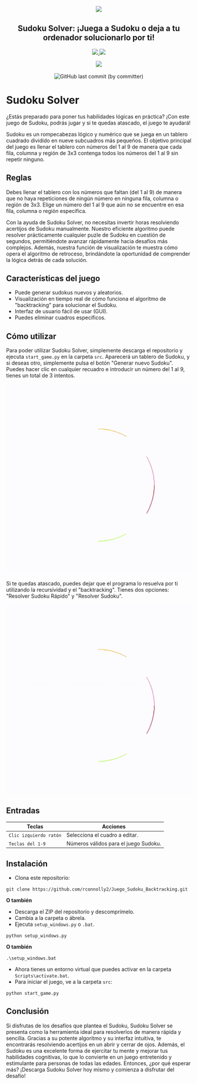 <div align="center">
    <img src="https://github.com/rconnolly2/Juego_Sudoku_Backtracking/blob/main/img/logo.png?raw=true">
    <h2>Sudoku Solver: ¡Juega a Sudoku o deja a tu ordenador solucionarlo por ti!</h2>
</div>

<div align="center">
    <a href="https://github.com/rconnolly2/Juego_Sudoku_Backtracking/blob/main/LICENSE">
      <img src="https://img.shields.io/badge/license-MIT-informational">
    </a>
    <a href="https://www.python.org/">
    	<img src="https://img.shields.io/badge/python-v3.8-informational">
    </a>
</div>

<p align="center">
	<img src="http://ForTheBadge.com/images/badges/made-with-python.svg">
</p>
<div align="center">
	<img alt="GitHub last commit (by committer)" src="https://img.shields.io/github/last-commit/rconnolly2/Juego_Sudoku_Backtracking">
</div>

# Sudoku Solver

¿Estás preparado para poner tus habilidades lógicas en práctica? ¡Con este juego de Sudoku, podrás jugar y si te quedas atascado, el juego te ayudará!

Sudoku es un rompecabezas lógico y numérico que se juega en un tablero cuadrado dividido en nueve subcuadros más pequeños. El objetivo principal del juego es llenar el tablero con números del 1 al 9 de manera que cada fila, columna y región de 3x3 contenga todos los números del 1 al 9 sin repetir ninguno.

## Reglas
Debes llenar el tablero con los números que faltan (del 1 al 9) de manera que no haya repeticiones de ningún número en ninguna fila, columna o región de 3x3. Elige un número del 1 al 9 que aún no se encuentre en esa fila, columna o región específica.

Con la ayuda de Sudoku Solver, no necesitas invertir horas resolviendo acertijos de Sudoku manualmente. Nuestro eficiente algoritmo puede resolver prácticamente cualquier puzle de Sudoku en cuestión de segundos, permitiéndote avanzar rápidamente hacia desafíos más complejos. Además, nuestra función de visualización te muestra cómo opera el algoritmo de retroceso, brindándote la oportunidad de comprender la lógica detrás de cada solución.

## Características del juego

- Puede generar sudokus nuevos y aleatorios.
- Visualización en tiempo real de cómo funciona el algoritmo de "backtracking" para solucionar el Sudoku.
- Interfaz de usuario fácil de usar (GUI).
- Puedes eliminar cuadros específicos.

## Cómo utilizar

Para poder utilizar Sudoku Solver, simplemente descarga el repositorio y ejecuta `start_game.py` en la carpeta `src`. Aparecerá un tablero de Sudoku, y si deseas otro, simplemente pulsa el botón "Generar nuevo Sudoku". Puedes hacer clic en cualquier recuadro e introducir un número del 1 al 9, tienes un total de 3 intentos.

![jugando sudoku](https://github.com/rconnolly2/Algoritmo_Punto_Medio_Circunferencias/blob/master/algo.gif?raw=true)

Si te quedas atascado, puedes dejar que el programa lo resuelva por ti utilizando la recursividad y el "backtracking". Tienes dos opciones: "Resolver Sudoku Rápido" y "Resolver Sudoku".

![resolver sudoku rápido](https://github.com/rconnolly2/Algoritmo_Punto_Medio_Circunferencias/blob/master/algo.gif?raw=true)

## Entradas

| Teclas               | Acciones                             |
|----------------------|-------------------------------------|
| `Clic izquierdo ratón` | Selecciona el cuadro a editar.      |
| `Teclas del 1-9`     | Números válidos para el juego Sudoku. |

## Instalación

- Clona este repositorio:
```
git clone https://github.com/rconnolly2/Juego_Sudoku_Backtracking.git
```

**O también**

- Descarga el ZIP del repositorio y descomprímelo.
- Cambia a la carpeta o ábrela.
- Ejecuta `setup_windows.py` o `.bat`.
```
python setup_windows.py
```
**O también**
```
.\setup_windows.bat
```
- Ahora tienes un entorno virtual que puedes activar en la carpeta `Scripts\activate.bat`.
- Para iniciar el juego, ve a la carpeta `src`:
```
python start_game.py
```

## Conclusión

Si disfrutas de los desafíos que plantea el Sudoku, Sudoku Solver se presenta como la herramienta ideal para resolverlos de manera rápida y sencilla. Gracias a su potente algoritmo y su interfaz intuitiva, te encontrarás resolviendo acertijos en un abrir y cerrar de ojos. Además, el Sudoku es una excelente forma de ejercitar tu mente y mejorar tus habilidades cognitivas, lo que lo convierte en un juego entretenido y estimulante para personas de todas las edades. Entonces, ¿por qué esperar más? ¡Descarga Sudoku Solver hoy mismo y comienza a disfrutar del desafío!

